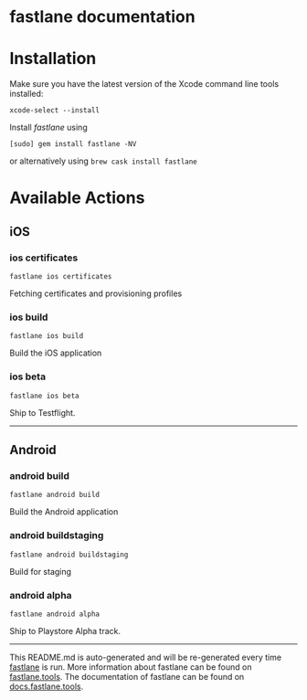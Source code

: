 fastlane documentation
================
# Installation

Make sure you have the latest version of the Xcode command line tools installed:

```
xcode-select --install
```

Install _fastlane_ using
```
[sudo] gem install fastlane -NV
```
or alternatively using `brew cask install fastlane`

# Available Actions
## iOS
### ios certificates
```
fastlane ios certificates
```
Fetching certificates and provisioning profiles
### ios build
```
fastlane ios build
```
Build the iOS application
### ios beta
```
fastlane ios beta
```
Ship to Testflight.

----

## Android
### android build
```
fastlane android build
```
Build the Android application
### android buildstaging
```
fastlane android buildstaging
```
Build for staging
### android alpha
```
fastlane android alpha
```
Ship to Playstore Alpha track.

----

This README.md is auto-generated and will be re-generated every time [fastlane](https://fastlane.tools) is run.
More information about fastlane can be found on [fastlane.tools](https://fastlane.tools).
The documentation of fastlane can be found on [docs.fastlane.tools](https://docs.fastlane.tools).
